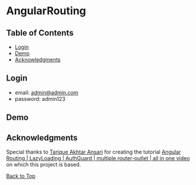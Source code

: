 # AngularRouting

## Table of Contents

- [Login](#login)
- [Demo](#demo)
- [Acknowledgments](#acknowledgments)

## Login

- email: admin@admin.com
- password: admin123

## Demo

## Acknowledgments

Special thanks to [Tarique Akhtar Ansari](https://github.com/Tariqu) for creating the tutorial [Angular Routing | LazyLoading | AuthGuard | multiple router-outlet | all in one video](https://www.youtube.com/watch?v=ibn2yAomxp8&t=408s) on which this project is based. 

[Back to Top](#table-of-contents)
